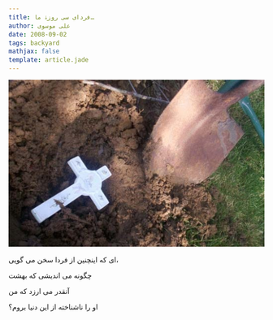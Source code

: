 ```yaml
---
title: فردای سی روزۀ ما…
author: علی موسوی
date: 2008-09-02
tags: backyard
mathjax: false
template: article.jade
---
```


[![Digging Religion](./DiggingReligion.jpg "Region")](./DiggingReligion.jpg)

ای که اینچنین از فردا سخن می گویی،

چگونه می اندیشی که بهشت

آنقدر می ارزد که من

او را ناشناخته از این دنیا بروم؟
